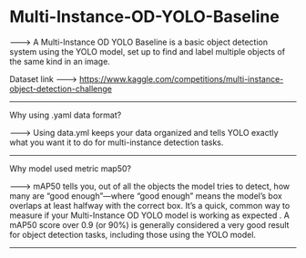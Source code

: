 # Multi-Instance-OD-YOLO-Baseline


---> A Multi-Instance OD YOLO Baseline is a basic object detection system using the YOLO model, set up to find and label multiple objects of the same kind in an image.


Dataset link ---> https://www.kaggle.com/competitions/multi-instance-object-detection-challenge

-------------------------------------------------------------------------------------------------------------------------------


Why using .yaml data format?


---> Using data.yml keeps your data organized and tells YOLO exactly what you want it to do for multi-instance detection tasks.



------------------------------------------------------------------------------------------------------------------------------


Why model used metric map50?


---> mAP50 tells you, out of all the objects the model tries to detect, how many are “good enough”—where “good enough” means the model’s box overlaps at least halfway with the correct box. It’s a quick, common way to measure if your Multi-Instance OD YOLO model is working as expected . A mAP50 score over 0.9 (or 90%) is generally considered a very good result for object detection tasks, including those using the YOLO model.



--------------------------------------------------------------------------------------------------------------------------------
